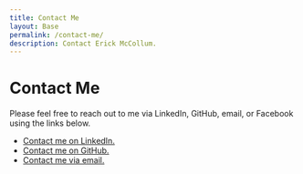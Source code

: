 ```yaml
---
title: Contact Me
layout: Base
permalink: /contact-me/
description: Contact Erick McCollum.
---
```


# Contact Me
Please feel free to reach out to me via LinkedIn, GitHub, email, or Facebook using the links below.

<div>
    <ul class="list-group list-group-flush">
        <li class="list-group-item"><i class="fab fa-linkedin fa-2x"></i> <a href="https://www.linkedin.com/in/erick-mccollum">Contact me on LinkedIn.</a></li>
        <li class="list-group-item"><i class="fab fa-github-square fa-2x"></i> <a href="https://github.com/frederickm13">Contact me on GitHub.</a></li>
        <li class="list-group-item"><i class="fas fa-envelope-square fa-2x"></i> <a href="mailto:fgmccollum4@gmail.com">Contact me via email.</a></li>
    </ul>
</div>